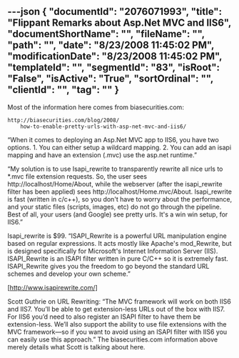 ---json
{
  "documentId": "2076071993",
  "title": "Flippant Remarks about Asp.Net MVC and IIS6",
  "documentShortName": "",
  "fileName": "",
  "path": "",
  "date": "8/23/2008 11:45:02 PM",
  "modificationDate": "8/23/2008 11:45:02 PM",
  "templateId": "",
  "segmentId": "83",
  "isRoot": "False",
  "isActive": "True",
  "sortOrdinal": "",
  "clientId": "",
  "tag": ""
}
---

Most of the information here comes from biasecurities.com:

    http://biasecurities.com/blog/2008/
        how-to-enable-pretty-urls-with-asp-net-mvc-and-iis6/

“When it comes to deploying an Asp.Net MVC app to IIS6, you have two options. 1. You can either setup a wildcard mapping. 2. You can add an isapi mapping and have an extension (.mvc) use the asp.net runtime.”

“My solution is to use Isapi_rewrite to transparently rewrite all nice urls to *.mvc file extension requests. So, the user sees http://localhost/Home/About, while the webserver (after the isapi_rewrite filter has been applied) sees http://localhost/Home.mvc/About.  Isapi_rewrite is fast (written in c/c++), so you don't have to worry about the performance, and your static files (scripts, images, etc) do not go through the pipeline.  Best of all, your users (and Google) see pretty urls.  It's a win win setup, for IIS6.”

Isapi_rewrite is $99. “ISAPI_Rewrite is a powerful URL manipulation engine based on regular expressions. It acts mostly like Apache's mod_Rewrite, but is designed specifically for Microsoft's Internet Information Server (IIS). ISAPI_Rewrite is an ISAPI filter written in pure C/C++ so it is extremely fast. ISAPI_Rewrite gives you the freedom to go beyond the standard URL schemes and develop your own scheme.”

[http://www.isapirewrite.com/]

Scott Guthrie on URL Rewriting: “The MVC framework will work on both IIS6 and IIS7. You’ll be able to get extension-less URLs out of the box with IIS7. For IIS6 you’d need to also register an ISAPI filter to have them be extension-less. We’ll also support the ability to use file extensions with the MVC framework—so if you want to avoid using an ISAPI filter with IIS6 you can easily use this approach.” The biasecurities.com information above merely details what Scott is talking about here.
